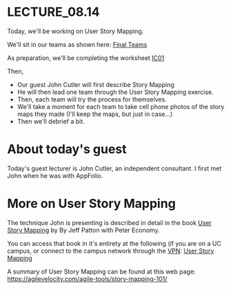 # LECTURE_08.14

Today, we'll be working on User Story Mapping.

We'll sit in our teams as shown here: [Final Teams](https://docs.google.com/spreadsheets/d/e/2PACX-1vSPoK6OmN5yQTM0or2wmY7tEnj6auqIs1yHbJn2p6NyYPHF_PvfJZn0Rxxv4TUsdn7bVyuf8se1Hgc6/pubhtml)

As preparation, we'll be completing the worksheet [IC01](https://ucsb-cs56-m18.github.io/hwk/ic01/)

Then, 

* Our guest John Cutler will first describe Story Mapping
* He will then lead one team through the User Story Mapping exercise.  
* Then, each team will try the process for themselves.
* We'll take a moment for each team to take cell phone photos of the story maps they made (I'll keep the maps, but just in case...)
* Then we'll debrief a bit.

# About today's guest

Today's guest lecturer is John Cutler, an independent consultant.  I first met John when he was with AppFolio.

# More on User Story Mapping

The technique John is presenting is described in detail in the book [User Story Mapping](http://proquest.safaribooksonline.com/book/sales-and-marketing/9781491904893) by By Jeff Patton with Peter Economy.

You can access that book in it's entirety at the following (if you are on a UC campus, or connect to the campus network through the [VPN](https://www.library.ucsb.edu/services/using-vpn): [User Story Mapping](http://proquest.safaribooksonline.com/book/sales-and-marketing/9781491904893)

A summary of User Story Mapping can be found at this web page: <https://agilevelocity.com/agile-tools/story-mapping-101/>

